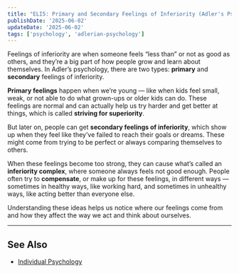 ```yaml
---
title: "ELI5: Primary and Secondary Feelings of Inferiority (Adler's Psychology)"
publishDate: '2025-06-02'
updateDate: '2025-06-02'
tags: ['psychology', 'adlerian-psychology']
---
```


Feelings of inferiority are when someone feels “less than” or not as good as others, and they’re a big part of how people grow and learn about themselves. In Adler’s psychology, there are two types: **primary** and **secondary** feelings of inferiority.

**Primary feelings** happen when we’re young — like when kids feel small, weak, or not able to do what grown-ups or older kids can do. These feelings are normal and can actually help us try harder and get better at things, which is called **striving for superiority**.

But later on, people can get **secondary feelings of inferiority**, which show up when they feel like they’ve failed to reach their goals or dreams. These might come from trying to be perfect or always comparing themselves to others.

When these feelings become too strong, they can cause what’s called an **inferiority complex**, where someone always feels not good enough. People often try to **compensate**, or make up for these feelings, in different ways — sometimes in healthy ways, like working hard, and sometimes in unhealthy ways, like acting better than everyone else.

Understanding these ideas helps us notice where our feelings come from and how they affect the way we act and think about ourselves.

---

## See Also

- [Individual Psychology](/posts/individual-psychology)
